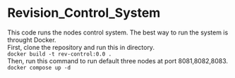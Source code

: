 # Revision_Control_System
This code runs the nodes control system. The best way to run the system is throught Docker.    
First, clone the repository and run this in directory.    
```docker build -t rev-control:0.0 .```    
Then, run this command to run default three nodes at port 8081,8082,8083.    
```docker compose up -d```
